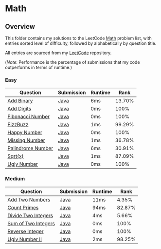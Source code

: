 # Math

## Overview
This folder contains my solutions to the LeetCode [Math](https://leetcode.com/problem-list/math/) problem list,
with entries sorted level of difficulty, followed by alphabetically by question title.

All entries are sourced from my [LeetCode](https://github.com/shumarb/leetcode) repository.

(*Note*: Performance is the percentage of submissions that my code outperforms in terms of runtime.)

### Easy
| Question                                                                          | Submission                                                                            | Runtime | Rank   |
|-----------------------------------------------------------------------------------|---------------------------------------------------------------------------------------|---------|--------|
| [Add Binary](https://leetcode.com/problems/add-binary/description/)               | [Java](https://github.com/shumarb/leetcode/blob/main/easy/java/AddBinary.java)        | 6ms     | 13.70% |
| [Add Digits](https://leetcode.com/problems/add-digits/description/)               | [Java](https://github.com/shumarb/leetcode/blob/main/easy/java/AddDigits.java)        | 0ms     | 100%   |
| [Fibonacci Number](https://leetcode.com/problems/fibonacci-number/description/)   | [Java](https://github.com/shumarb/leetcode/blob/main/easy/java/FibonacciNumber.java)  | 0ms     | 100%   |
| [FizzBuzz](https://leetcode.com/problems/fizz-buzz/description/)                  | [Java](https://github.com/shumarb/leetcode/blob/main/easy/java/FizzBuzz.java)         | 1ms     | 99.29% |
| [Happy Number](https://leetcode.com/problems/happy-number/description/)           | [Java](https://github.com/shumarb/leetcode/blob/main/easy/java/HappyNumber.java)      | 0ms     | 100%   |
| [Missing Number](https://leetcode.com/problems/missing-number/description/)       | [Java](https://github.com/shumarb/leetcode/blob/main/easy/java/MissingNumber.java)    | 1ms     | 36.78% |
| [Palindrome Number](https://leetcode.com/problems/palindrome-number/description/) | [Java](https://github.com/shumarb/leetcode/blob/main/easy/java/PalindromeNumber.java) | 6ms     | 30.91% |
| [Sqrt(x)](https://leetcode.com/problems/sqrtx/description/)                       | [Java](https://github.com/shumarb/leetcode/blob/main/easy/java/SqrtX.java)            | 1ms     | 87.09% |
| [Ugly Number](https://leetcode.com/problems/ugly-number/description/)             | [Java](https://github.com/shumarb/leetcode/blob/main/easy/java/UglyNumber.java)       | 0ms     | 100%   |

### Medium
| Question                                                                                | Submission                                                                               | Runtime | Rank   |
|-----------------------------------------------------------------------------------------|------------------------------------------------------------------------------------------|---------|--------|
| [Add Two Numbers](https://leetcode.com/problems/add-two-numbers/description/)           | [Java](https://github.com/shumarb/leetcode/blob/main/medium/java/AddTwoNumbers.java)     | 11ms    | 4.35%  |
| [Count Primes](https://leetcode.com/problems/count-primes/description/)                 | [Java](https://github.com/shumarb/leetcode/blob/main/medium/java/CountPrimes.java)       | 94ms    | 82.87% |
| [Divide Two Integers](https://leetcode.com/problems/divide-two-integers/description/)   | [Java](https://github.com/shumarb/leetcode/blob/main/medium/java/DivideTwoIntegers.java) | 4ms     | 5.66%  |
| [Sum of Two Integers](https://leetcode.com/problems/sum-of-two-integers/description/)   | [Java](https://github.com/shumarb/leetcode/blob/main/medium/java/SumOfTwoIntegers.java)  | 0ms     | 100%   |
| [Reverse Integer](https://leetcode.com/problems/reverse-integer/description/)           | [Java](https://github.com/shumarb/leetcode/blob/main/medium/java/ReverseInteger.java)    | 0ms     | 100%   |
| [Ugly Number II](https://leetcode.com/problems/ugly-number-ii/description/)             | [Java](https://github.com/shumarb/leetcode/blob/main/medium/java/UglyNumberTwo.java)     | 2ms     | 98.25% | 

